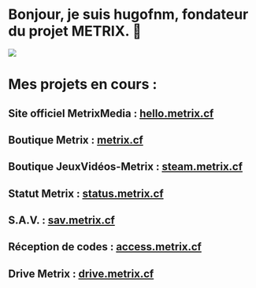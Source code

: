 # Bonjour, je suis hugofnm, fondateur du projet METRIX. 👋

<img src="https://github-readme-stats.vercel.app/api?username=hugofnm&show_icons=true&theme=tokyonight">

# Mes projets en cours :

## Site officiel MetrixMedia : <a href="https://hello.metrix.cf">hello.metrix.cf</a>
## Boutique Metrix : <a href="https://metrix.cf">metrix.cf</a>
## Boutique JeuxVidéos-Metrix : <a href="https://steam.metrix.cf">steam.metrix.cf</a>
## Statut Metrix : <a href="https://status.metrix.cf">status.metrix.cf</a>
## S.A.V. : <a href="https://sav.metrix.cf">sav.metrix.cf</a>
## Réception de codes : <a href="https://access.metrix.cf">access.metrix.cf</a>
## Drive Metrix : <a href="https://drive.metrix.cf">drive.metrix.cf</a>
